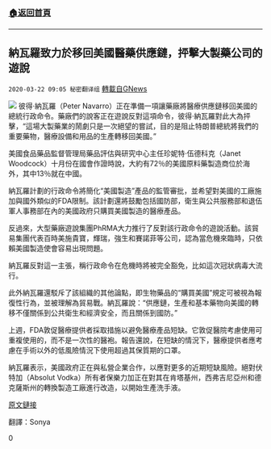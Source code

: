 ###  [:house:返回首頁](https://github.com/ourhimalayas/txt)
---

## 納瓦羅致力於移回美國醫藥供應鏈，抨擊大製藥公司的遊說
`2020-03-22 09:05 秘密翻译组` [轉載自GNews](https://gnews.org/zh-hant/148734/)

![](https://s3-ap-northeast-1.amazonaws.com/news.guo.offload.media/wp-content/uploads/2020/03/22090450/Picture-1-36.png)
彼得·納瓦羅（Peter Navarro）正在準備一項讓藥廠將醫療供應鏈移回美國的總統行政命令。藥廠們的說客正在遊說反對這項命令，彼得·納瓦羅對此大為抨擊，“這場大製藥業的鬧劇只是一次絕望的嘗試，目的是阻止特朗普總統將我們的重要藥物，醫療設備和用品的生產轉移回美國。”

美國食品藥品監督管理局藥品評估與研究中心主任珍妮特·伍德科克（Janet Woodcock）十月份在國會作證時說，大約有72％的美國原料藥製造商位於海外，其中13％就在中國。

納瓦羅計劃的行政命令將簡化“美國製造”產品的監管審批，並希望對美國的工廠施加與國外類似的FDA限制。該計劃還將鼓勵包括國防部，衛生與公共服務部和退伍軍人事務部在內的美國政府只購買美國製造的醫療產品。

反過來，大型藥廠遊說集團PhRMA大力推行了反對該行政命令的遊說活動。該貿易集團代表百時美施貴寶，輝瑞，強生和賽諾菲等公司，認為當危機來臨時，只依賴美國製造使會容易出現問題。

納瓦羅反對這一主張，稱行政命令在危機時將被完全豁免，比如這次冠狀病毒大流行。

此外納瓦羅還駁斥了該組織的其他論點，即生物藥品的“購買美國”規定可被視為報復性行為，並被理解為貿易戰。納瓦羅說：“供應鏈，生產和基本藥物向美國的轉移不僅關係到公共衛生和經濟安全，而且關係到國防。”

上週，FDA敦促醫療提供者採取措施以避免醫療產品短缺。它敦促醫院考慮使用可重複使用的，而不是一次性的醫袍。報告還說，在短缺的情況下，醫療提供者應考慮在手術以外的低風險情況下使用超過其保質期的口罩。

納瓦羅表示，美國政府正在與私營企業合作，以應對更多的近期短缺風險。絕對伏特加（Absolut Vodka）所有者保樂力加正在對其在肯塔基州，西弗吉尼亞州和德克薩斯州的轉換製造工廠進行改造，以開始生產洗手液。

[原文鏈接](https://www.cnbc.com/2020/03/19/coronavirus-trump-aide-peter-navarro-slams-big-pharma.html)

翻譯：Sonya

0
